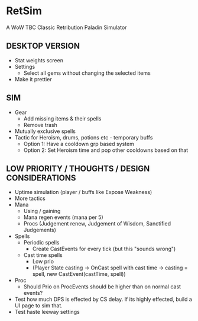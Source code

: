 # RetSim
A WoW TBC Classic Retribution Paladin Simulator

## DESKTOP VERSION
* Stat weights screen
* Settings
  * Select all gems without changing the selected items
* Make it prettier

## SIM
* Gear 
  * Add missing items & their spells
  * Remove trash
* Mutually exclusive spells
* Tactic for Heroism, drums, potions etc - temporary buffs
  * Option 1: Have a cooldown grp based system 
  * Option 2: Set Heroism time and pop other cooldowns based on that

## LOW PRIORITY / THOUGHTS / DESIGN CONSIDERATIONS
* Uptime simulation (player / buffs like Expose Weakness)
* More tactics  
* Mana
  * Using / gaining
  * Mana regen events (mana per 5)
  * Procs (Judgement renew, Judgement of Wisdom, Sanctified Judgements)
* Spells
  * Periodic spells
    * Create CastEvents for every tick (but this "sounds wrong")   
  * Cast time spells
    * Low prio
    * (Player State casting -> OnCast spell with cast time -> casting = spell, new CastEvent(castTime, spell))  
* Proc
  * Should Prio on ProcEvents should be higher than on normal cast events?
* Test how much DPS is effected by CS delay. If its highly effected, build a UI page to sim that.
* Test haste leeway settings
